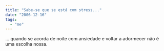 ```yaml
---
title: "Sabe-se que se está com stress..."
date: "2006-12-16"
tags: 
  - "me"
---
```


... quando se acorda de noite com ansiedade e voltar a adormecer não é uma escolha nossa.
